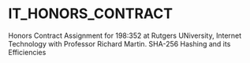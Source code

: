 # IT_HONORS_CONTRACT
Honors Contract Assignment for 198:352 at Rutgers UNiversity, Internet Technology with Professor Richard Martin. SHA-256 Hashing and its Efficiencies
